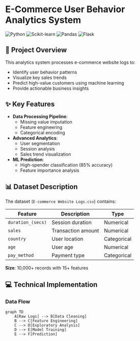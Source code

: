 # E-Commerce User Behavior Analytics System

![Python](https://img.shields.io/badge/Python-3.8%2B-blue)
![Scikit-learn](https://img.shields.io/badge/Scikit--learn-1.0.2-orange)
![Pandas](https://img.shields.io/badge/Pandas-1.3.0-red)
![Flask](https://img.shields.io/badge/Flask-2.0.1-lightgrey)

## 🚀 Project Overview
This analytics system processes e-commerce website logs to:
- Identify user behavior patterns
- Visualize key sales trends
- Predict high-value customers using machine learning
- Provide actionable business insights

## ✨ Key Features
- **Data Processing Pipeline**:
  - Missing value imputation
  - Feature engineering
  - Categorical encoding
- **Advanced Analytics**:
  - User segmentation
  - Session analysis
  - Sales trend visualization
- **ML Prediction**:
  - High-spender classification (85% accuracy)
  - Feature importance analysis

## 📊 Dataset Description
The dataset (`E-commerce Website Logs.csv`) contains:

| Feature | Description | Type |
|---------|-------------|------|
| `duration_(secs)` | Session duration | Numerical |
| `sales` | Transaction amount | Numerical |
| `country` | User location | Categorical |
| `age` | User age | Numerical |
| `pay_method` | Payment type | Categorical |

**Size**: 10,000+ records with 15+ features

## 💻 Technical Implementation

### Data Flow
```mermaid
graph TD
    A[Raw Logs] --> B[Data Cleaning]
    B --> C[Feature Engineering]
    C --> D[Exploratory Analysis]
    D --> E[Model Training]
    E --> F[Prediction]
